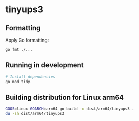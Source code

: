 # tinyups3

## Formatting

Apply Go formatting:

```sh
go fmt ./...
```

## Running in development

```sh
# Install dependencies
go mod tidy
```

## Building distribution for Linux arm64

```sh
GOOS=linux GOARCH=arm64 go build -o dist/arm64/tinyups3 .
du -sh dist/arm64/tinyups3 
```
